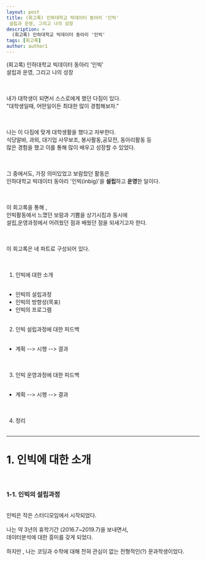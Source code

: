```yaml
---
layout: post
title: (회고록) 인하대학교 빅데이터 동아리 '인빅'
 설립과 운영, 그리고 나의 성장
description: >
  (회고록) 인하대학교 빅데이터 동아리 '인빅'
tags: [회고록]
author: author1
---
```



(회고록) 인하대학교 빅데이터 동아리 '인빅' <br>
 설립과 운영, 그리고 나의 성장  <br> <br> <br>

 내가 대학생이 되면서 스스로에게 했던 다짐이 있다. <br>
"대학생일때, 어떤일이든 최대한 많이 경험해보자." <br> <br> <br>

나는 이 다짐에 맞게 대학생활을 했다고 자부한다. <br>
식당알바, 과외, 대기업 사무보조, 봉사활동,공모전, 동아리활동 등 <br>
많은 경험을 했고 이를 통해 많이 배우고 성장할 수 있었다. <br> <br> <br>

그 중에서도, 가장 의미있었고 보람찼던 활동은  <br>
인하대학교 빅데이터 동아리 '인빅(inbig)'을 **설립**하고 **운영**한 일이다. <br> <br> <br> 

이 회고록을 통해 ,  <br>
인빅활동에서 느꼈던 보람과 기쁨을 상기시킴과 동시에  <br>
설립,운영과정에서 어려웠던 점과 배웠던 점을 되새기고자 한다.  <br> <br> <br>



이 회고록은  네 파트로 구성되어 있다.<br> <br> <br>
1)  인빅에 대한 소개 <br> <br>
- 인빅의 설립과정 <br>
- 인빅의 방향성(목표) <br>
- 인빅의 프로그램 <br> <br>
  

2) 인빅 설립과정에 대한 피드백 <br> <br>
- 계획 --> 시행 --> 결과  <br> <br> <br>
  

  
3) 인빅 운영과정에 대한 피드백 <br> <br>
- 계획 --> 시행 --> 결과 <br> <br> <br>
    
  
4) 정리  <br> <br>
  
  
----
  
  
# 1. 인빅에 대한 소개
  
<br>
  
   
### 1-1. 인빅의 설립과정
  
<br>인빅은 작은 스터디모임에서 시작되었다.<br><br>나는 약 3년의 휴학기간 (2016.7~2019.7)을 보내면서,  <br>
데이터분석에 대한 흥미를 갖게 되었다.<br><br> 하지만 , 나는 코딩과 수학에 대해 전혀 관심이 없는 전형적인(?) 문과학생이었다.<br>  